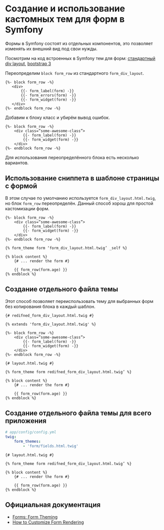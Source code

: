# Создание и использование кастомных тем для форм в Symfony

Формы в Symfony состоят из отдельных компонентов, это позволяет изменять их внешний вид под свои нужды.

Посмотрим на код встроенных в Symfony тем для форм: [стандартный div layout](https://github.com/symfony/symfony/blob/master/src/Symfony/Bridge/Twig/Resources/views/Form/form_div_layout.html.twig), [bootstrap 3](https://github.com/symfony/symfony/blob/master/src/Symfony/Bridge/Twig/Resources/views/Form/bootstrap_3_layout.html.twig)

Переопределим `block form_row` из стандартного `form_div_layout`.

```twig
{%- block form_row -%}
   <div>
       {{- form_label(form) -}}
       {{- form_errors(form) -}}
       {{- form_widget(form) -}}
   </div>
{%- endblock form_row -%}
```
Добавим к блоку класс и убирём вывод ошибок.

```twig
{%- block form_row -%}
    <div class=”some-awesome-class”>
        {{- form_label(form) -}}
        {{- form_widget(form) -}}
    </div>
{%- endblock form_row -%}
```

Для использования переопределённого блока есть несколько вариантов.

## Использование сниппета в шаблоне страницы с формой

В этом случае по умолчанию используется `form_div_layout.html.twig`, но блок `form_row` переопределён. Данный способ хорош для простой кастомизации форм.

```twig
{%- block form_row -%}
    <div class=”some-awesome-class”>
        {{- form_label(form) -}}
        {{- form_widget(form) -}}
    </div>
{%- endblock form_row -%}

{% form_theme form ‘form_div_layout.html.twig’ _self %}

{% block content %}
    {# ... render the form #}

    {{ form_row(form.age) }}
{% endblock %}
```

## Создание отдельного файла темы

Этот способ позволяет переиспользовать тему для выбранных форм без копирования блока в каждый шаблон.

```twig
{# redifned_form_div_layout.html.twig #}

{% extends 'form_div_layout.html.twig' %}

{%- block form_row -%}
    <div class=”some-awesome-class”>
        {{- form_label(form) -}}
        {{- form_widget(form) -}}
    </div>
{%- endblock form_row -%}
```

```twig
{# layout.html.twig #}

{% form_theme form redifned_form_div_layout.html.twig’ %}

{% block content %}
    {# ... render the form #}

    {{ form_row(form.age) }}
{% endblock %}
```

## Создание отдельного файла темы для всего приложения

```yaml
# app/config/config.yml
twig:
    form_themes:
        - 'form/fields.html.twig'
```

```twig
{# layout.html.twig #}

{% form_theme form redifned_form_div_layout.html.twig’ %}

{% block content %}
    {# ... render the form #}

    {{ form_row(form.age) }}
{% endblock %}
```

## Официальная документация
* [Forms: Form Theming](http://symfony.com/doc/current/book/forms.html#form-theming)
* [How to Customize Form Rendering](http://symfony.com/doc/current/cookbook/form/form_customization.html)
